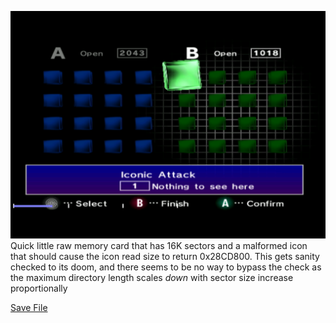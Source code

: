 ![](menu.png) 
Quick little raw memory card that has 16K sectors and a malformed icon that should cause the icon read size to return 0x28CD800.  This gets sanity checked to its doom, and there seems to be no way to bypass the check as the maximum directory length scales *down* with sector size increase proportionally

[Save File](Test2.USA.raw)